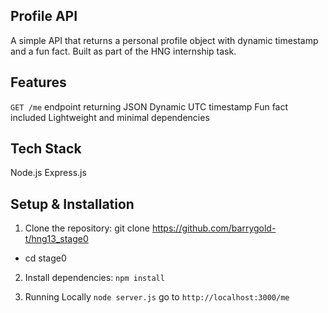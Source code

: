 ## Profile API
A simple API that returns a personal profile object with dynamic timestamp and a fun fact. Built as part of the HNG internship task.

## Features
`GET /me` endpoint returning JSON
Dynamic UTC timestamp
Fun fact included
Lightweight and minimal dependencies

## Tech Stack
Node.js
Express.js

## Setup & Installation
1. Clone the repository:
git clone https://github.com/barrygold-t/hng13_stage0
- cd stage0

2. Install dependencies:
`npm install`

3. Running Locally
`node server.js`
go to `http://localhost:3000/me`

